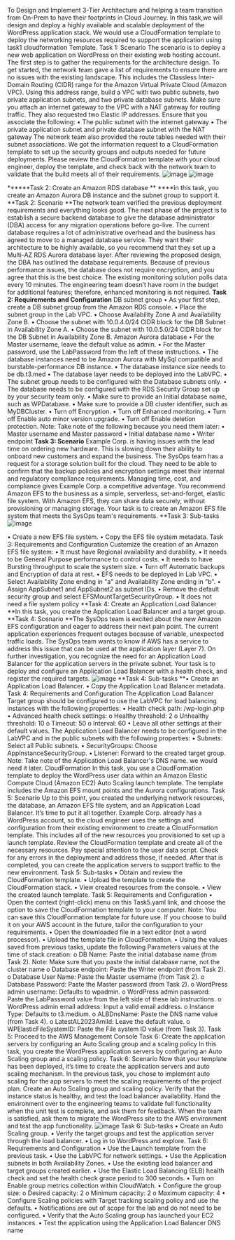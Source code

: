 To Design and Implement 3-Tier Architecture and helping a team transition from On-Prem to have their footprints in Cloud Journey.
In this task,we will design and deploy a highly available and scalable deployment of the WordPress application stack.
We would use a CloudFormation template to deploy the networking resources required to support the application using task1 cloudformation Template. 
Task 1: Scenario 
The scenario is to deploy a new web application on WordPress on their existing web hosting account. The first step is to gather the requirements for the architecture design.
To get started, the network team gave a list of requirements to ensure there are no issues with the existing landscape.
This includes the Classless Inter-Domain Routing (CIDR) range for the Amazon Virtual Private Cloud (Amazon VPC). Using this address range, build a VPC with two public subnets, two private application subnets, 
and two private database subnets. Make sure you attach an internet gateway to the VPC with a NAT gateway for routing traffic. They also requested two Elastic IP addresses. 
Ensure that you associate the following: 
• The public subnet with the internet gateway 
• The private application subnet and private database subnet with the NAT gateway 
The network team also provided the route tables needed with their subnet associations. 
We got the information request to a CloudFormation template to set up the security groups and outputs needed for future deployments. 
Please review the CloudFormation template with your cloud engineer, deploy the template, and check back with the network team to validate that the build meets all of their requirements.
![image](https://github.com/user-attachments/assets/edde3667-fabf-446a-a8d2-cda8a51fae1e)
![image](https://github.com/user-attachments/assets/628e8662-42e3-4abc-a0b4-da5cd9953515)

******Task 2: Create an Amazon RDS database **
****In this task, you create an Amazon Aurora DB instance and the subnet group to support it. 
**Task 2: Scenario 
**The network team verified the previous deployment requirements and everything looks good. 
The next phase of the project is to establish a secure backend database to give the database administrator (DBA) access for any migration operations before go-live. 
The current database requires a lot of administrative overhead and the business has agreed to move to a managed database service. 
They want their architecture to be highly available, so you recommend that they set up a Multi-AZ RDS Aurora database layer.
After reviewing the proposed design, the DBA has outlined the database requirements. Because of previous performance issues, the database does not require encryption,
and you agree that this is the best choice. 
The existing monitoring solution polls data every 10 minutes. The engineering team doesn’t have room in the budget for additional features; therefore, enhanced monitoring 
is not required. 
**Task 2: Requirements and Configuration** 
DB subnet group 
• As your first step, create a DB subnet group from the Amazon RDS console. 
• Place the subnet group in the Lab VPC. 
• Choose Availability Zone A and Availability Zone B. 
• Choose the subnet with 10.0.4.0/24 CIDR block for the DB Subnet in Availability Zone A. 
• Choose the subnet with 10.0.5.0/24 CIDR block for the DB Subnet in Availability Zone B. 
Amazon Aurora database 
• For the Master username, leave the default value as admin. 
• For the Master password, use the LabPassword from the left of these instructions. 
• The database instances need to be Amazon Aurora with MySql compatible and burstable-performance DB instance. 
• The database instance size needs to be db.t3.med
• The database layer needs to be deployed into the LabVPC. 
• The subnet group needs to be configured with the Database subnets only. 
• The database needs to be configured with the RDS Security Group set up by your security team only. 
• Make sure to provide an Initial database name, such as WPDatabase. 
• Make sure to provide a DB cluster identifier, such as MyDBCluster. 
• Turn off Encryption. 
• Turn off Enhanced monitoring. 
• Turn off Enable auto minor version upgrade. 
• Turn off Enable deletion protection. 
 Note: Take note of the following because you need them later: 
• Master username and Master password 
• Initial database name 
• Writer endpoint
**Task 3: Scenario** 
Example Corp. is having issues with the lead time on ordering new hardware. This is slowing down their ability to onboard new customers and expand the business. 
The SysOps team has a request for a storage solution built for the cloud. They need to be able to confirm that the backup policies and encryption settings meet their 
internal and regulatory compliance requirements. Managing time, cost, and compliance gives Example Corp. a competitive advantage. 
You recommend Amazon EFS to the business as a simple, serverless, set-and-forget, elastic file system. With Amazon EFS, they can share data securely, without provisioning 
or managing storage. 
Your task is to create an Amazon EFS file system that meets the SysOps team&apos;s requirements. 
**Task 3: Sub-tasks 
![image](https://github.com/user-attachments/assets/9741c283-27b4-4ab1-a8f9-4f6316d4e8b7)

• Create a new EFS file system. 
• Copy the EFS file system metadata. 
Task 3: Requirements and Configuration 
Customize the creation of an Amazon EFS file system: 
• It must have Regional availability and durability. 
• It needs to be General Purpose performance to control costs.
• It needs to have Bursting throughput to scale the system size. 
• Turn off Automatic backups and Encryption of data at rest. 
• EFS needs to be deployed in Lab VPC. 
• Select Availability Zone ending in &quot;a&quot; and Availability Zone ending in &quot;b&quot;. 
• Assign AppSubnet1 and AppSubnet2 as subnet IDs. 
• Remove the default security group and select EFSMountTargetSecurityGroup. 
• It does not need a file system policy 
**Task 4: Create an Application Load Balancer 
**In this task, you create the Application Load Balancer and a target group. 
**Task 4: Scenario 
**The SysOps team is excited about the new Amazon EFS configuration and eager to address their next pain point. The current application experiences frequent outages
because of variable, unexpected traffic loads. The SysOps team wants to know if AWS has a service to address this issue that can be used at the application layer (Layer 7). 
On further investigation, you recognize the need for an Application Load Balancer for the application servers in the private subnet.
Your task is to deploy and configure an Application Load Balancer with a health check, and register the required targets.
![image](https://github.com/user-attachments/assets/edba0dad-a4d8-4c4a-8490-e9eb37fa8a10)
**Task 4: Sub-tasks 
**• Create an Application Load Balancer. 
• Copy the Application Load Balancer metadata. 
Task 4: Requirements and Configuration 
The Application Load Balancer Target group should be configured to use the LabVPC for load balancing instances with the following properties: 
• Health check path: /wp-login.php 
• Advanced health check settings: 
o Healthy threshold: 2 
o Unhealthy threshold: 10
o Timeout: 50 
o Interval: 60 
• Leave all other settings at their default values. 
The Application Load Balancer needs to be configured in the LabVPC and in the public subnets with the following properties: 
• Subnets: Select all Public subnets. 
• SecurityGroups: Choose AppInstanceSecurityGroup. 
• Listener: Forward to the created target group. 
 Note: Take note of the Application Load Balancer&apos;s DNS name. we would need it later.
 CloudFormation 
In this task, you use a CloudFormation template to deploy the WordPress user data within an Amazon Elastic Compute Cloud (Amazon EC2) Auto Scaling launch template. 
The template includes the Amazon EFS mount points and the Aurora configurations. 
Task 5: Scenario 
Up to this point, you created the underlying network resources, the database, an Amazon EFS file system, and an Application Load Balancer. It’s time to put it all together.
Example Corp. already has a WordPress account, so the cloud engineer uses the settings and configuration from their existing environment to create a CloudFormation template. 
This includes all of the new resources you provisioned to set up a launch template. Review the CloudFormation template and create all of the necessary resources.
Pay special attention to the user data script. Check for any errors in the deployment and address those, if needed. 
After that is completed, you can create the application servers to support traffic to the new environment. 
Task 5: Sub-tasks 
• Obtain and review the CloudFormation template. 
• Upload the template to create the CloudFormation stack. 
• View created resources from the console. 
• View the created launch template. 
Task 5: Requirements and Configuration 
• Open the context (right-click) menu on this 
Task5.yaml
 link, and choose the option to save the CloudFormation template to your computer. 
 Note: You can save this CloudFormation template for future use. If you choose to build it on your AWS account in the future, tailor the configuration to your requirements. 
• Open the downloaded file in a text editor (not a word processor). 
• Upload the template file in CloudFormation. 
• Using the values saved from previous tasks, update the following Parameters values at the time of stack creation: 
o DB Name: Paste the initial database name (from Task 2).  Note: Make sure that you paste the initial database name, not the cluster name
o Database endpoint: Paste the Writer endpoint (from Task 2). 
o Database User Name: Paste the Master username (from Task 2). 
o Database Password: Paste the Master password (from Task 2). 
o WordPress admin username: Defaults to wpadmin. 
o WordPress admin password: Paste the LabPassword value from the left side of these lab instructions. 
o WordPress admin email address: Input a valid email address. 
o Instance Type: Defaults to t3.medium. 
o ALBDnsName: Paste the DNS name value (from Task 4). 
o LatestAL2023AmiId: Leave the default value. 
o WPElasticFileSystemID: Paste the File system ID value (from Task 3). 
Task 5: Proceed to the AWS Management Console 
Task 6: Create the application servers by configuring an Auto Scaling group and a scaling policy 
In this task, you create the WordPress application servers by configuring an Auto Scaling group and a scaling policy. 
Task 6: Scenario 
Now that your template has been deployed, it’s time to create the application servers and auto scaling mechanism. In the previous task, 
you chose to implement auto scaling for the app servers to meet the scaling requirements of the project plan. 
Create an Auto Scaling group and scaling policy. Verify that the instance status is healthy, and test the load balancer availability. 
Hand the environment over to the engineering teams to validate full functionality when the unit test is complete, and ask them for feedback. 
When the team is satisfied, ask them to migrate the WordPress site to the AWS environment and test the app functionality. 
![image](https://github.com/user-attachments/assets/6a1b4582-6960-4d2c-8b82-d23ed369326f)
Task 6: Sub-tasks 
• Create an Auto Scaling group. 
• Verify the target groups and test the application server through the load balancer. 
• Log in to WordPress and explore. 
Task 6: Requirements and Configuration 
• Use the Launch template from the previous task. 
• Use the LabVPC for network settings. 
• Use the Application subnets in both Availability Zones. 
• Use the existing load balancer and target groups created earlier. 
• Use the Elastic Load Balancing (ELB) health check and set the health check grace period to 300 seconds. 
• Turn on Enable group metrics collection within CloudWatch. 
• Configure the group size: 
o Desired capacity: 2 
o Minimum capacity: 2 
o Maximum capacity: 4 
• Configure Scaling policies with Target tracking scaling policy and use the defaults. 
• Notifications are out of scope for the lab and do not need to be configured. 
• Verify that the Auto Scaling group has launched your EC2 instances. 
• Test the application using the Application Load Balancer DNS name
















